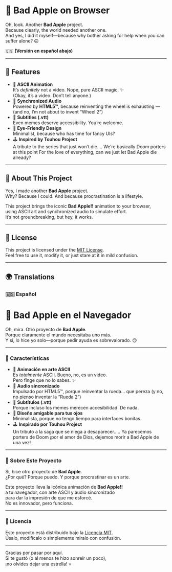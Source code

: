 # 🎴 Bad Apple on Browser

Oh, look. Another **Bad Apple** project.  
Because clearly, the world needed another one.  
And yes, I did it myself—because why bother asking for help when you can suffer alone? 🙃

🇪🇸 **(Versión en español abajo)**

---

## 🌟 Features

- 🎥 **ASCII Animation**  
  It’s *definitely* not a video. Nope, pure ASCII magic. ✨  
  (Okay, it’s a video. Don’t tell anyone.)
- 🎵 **Synchronized Audio**  
  Powered by **HTML5™**, because reinventing the wheel is exhausting — 
  (and no, I’m not about to invent “Wheel 2”)
- 📝 **Subtitles (.vtt)**  
  Even memes deserve accessibility. You’re welcome.
- 🎨 **Eye-Friendly Design**  
  Minimalist, because who has time for fancy UIs?
- 🕹️ **Inspired by Touhou Project**  
  A tribute to the series that just won’t die....
  We’re basically Doom porters at this point
  For the love of everything, can we just let Bad Apple die already?

---

## 🚀 About This Project

Yes, I made another **Bad Apple** project.  
Why? Because I could. And because procrastination is a lifestyle.  

This project brings the iconic **Bad Apple!!** animation to your browser,  
using ASCII art and synchronized audio to simulate effort.  
It’s not groundbreaking, but hey, it works.  

---

## 📄 License

This project is licensed under the [MIT License](LICENSE).  
Feel free to use it, modify it, or just stare at it in mild confusion.  

---

## 🌍 Translations

### 🇪🇸 Español

# 🎴 Bad Apple en el Navegador

Oh, mira. Otro proyecto de **Bad Apple**.  
Porque claramente el mundo necesitaba uno más.  
Y sí, lo hice yo solo—porque pedir ayuda es sobrevalorado. 🙃

---

### 🌟 Características

- 🎥 **Animación en arte ASCII**  
  Es *totalmente* ASCII. Bueno, no, es un video.  
  Pero finge que no lo sabes. ✨
- 🎵 **Audio sincronizado**  
  Impulsado por HTML5™, porque reinventar la rueda... que pereza
  (y no, no pienso inventar la “Rueda 2”)
- 📝 **Subtítulos (.vtt)**  
  Porque incluso los memes merecen accesibilidad. De nada.
- 🎨 **Diseño amigable para tus ojos**  
  Minimalista, porque no tengo tiempo para interfaces bonitas.
- 🕹️ **Inspirado por Touhou Project**  
  Un tributo a la saga que se niega a desaparecer.....
  Ya parecemos porters de Doom
  ¡por el amor de Dios, dejemos morir a Bad Apple de una vez!

---

### 🚀 Sobre Este Proyecto

Sí, hice otro proyecto de **Bad Apple**.  
¿Por qué? Porque puedo. 
Y porque procrastinar es un arte.  

Este proyecto lleva la icónica animación de **Bad Apple!!**  
a tu navegador, con arte ASCII y audio sincronizado  
para dar la impresión de que me esforcé.  
No es innovador, pero funciona.  

---

### 📄 Licencia

Este proyecto está distribuido bajo la [Licencia MIT](LICENSE).  
Úsalo, modifícalo o simplemente míralo con confusión.  

---

Gracias por pasar por aquí.  
Si te gustó (o al menos te hizo sonreír un poco),  
¡no olvides dejar una estrella! ⭐
